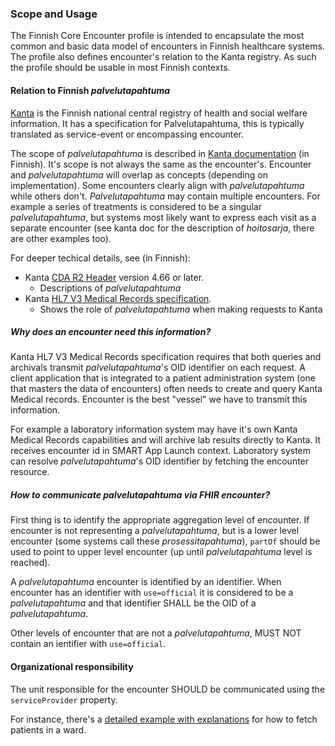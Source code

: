 ### Scope and Usage

The Finnish Core Encounter profile is intended to encapsulate the most common and basic data model
of encounters in Finnish healthcare systems. The profile also defines encounter's relation to the
Kanta registry. As such the profile should be usable in most Finnish contexts.

#### Relation to Finnish *palvelutapahtuma*

[Kanta](https://www.kanta.fi/) is the Finnish national central registry of health and social
welfare information. It has a specification for Palvelutapahtuma, this is typically translated as
service-event or encompassing encounter.

The scope of *palvelutapahtuma* is described in
[Kanta documentation](https://www.kanta.fi/jarjestelmakehittajat/liite-2-palvelutapahtumien-esimerkkeja)
(in Finnish). It's scope is not always the same as the encounter's. Encounter and
*palvelutapahtuma* will overlap as concepts (depending on implementation). Some encounters clearly
align with *palvelutapahtuma* while others don't. *Palvelutapahtuma* may contain multiple
encounters. For example a series of treatments is considered to be a singular *palvelutapahtuma*,
but systems most likely want to express each visit as a separate encounter (see kanta doc for the
description of *hoitosarja*, there are other examples too).

For deeper techical details, see (in Finnish):

* Kanta
[CDA R2 Header](https://www.kanta.fi/jarjestelmakehittajat/potilastiedon-arkiston-cda-r2-header)
version 4.66 or later.
  * Descriptions of *palvelutapahtuma*
* Kanta
[HL7 V3 Medical Records specification](https://www.kanta.fi/jarjestelmakehittajat/potilastiedon-arkiston-medical-records).
  * Shows the role of *palvelutapahtuma* when making requests to Kanta

##### Why does an encounter need this information?

Kanta HL7 V3 Medical Records specification requires that both queries and archivals transmit
*palvelutapahtuma*'s OID identifier on each request. A client application that is integrated to a
patient administration system (one that masters the data of encounters) often needs to create and
query Kanta Medical records. Encounter is the best "vessel" we have to transmit this information.

For example a laboratory information system may have it's own Kanta Medical Records capabilities
and will archive lab results directly to Kanta. It receives encounter id in SMART App Launch
context. Laboratory system can resolve *palvelutapahtuma*'s OID identifier by fetching the
encounter resource.

##### How to communicate palvelutapahtuma via FHIR encounter?

First thing is to identify the appropriate aggregation level of encounter. If encounter is not
representing a *palvelutapahtuma*, but is a lower level encounter (some systems call these
*prosessitapahtuma*), `partOf` should be used to point to upper level encounter (up until
*palvelutapahtuma* level is reached).

A *palvelutapahtuma* encounter is identified by an identifier. When encounter has an identifier
with `use=official` it is considered to be a *palvelutapahtuma* and that identifier SHALL be the
OID of a *palvelutapahtuma*.

Other levels of encounter that are not a *palvelutapahtuma*, MUST NOT contain an ientifier with
`use=official`.

#### Organizational responsibility

The unit responsible for the encounter SHOULD be communicated using the `serviceProvider` property.

For instance, there's a [detailed example with explanations](Encounter-id-for-ward-encounter.html) 
for how to fetch patients in a ward.
